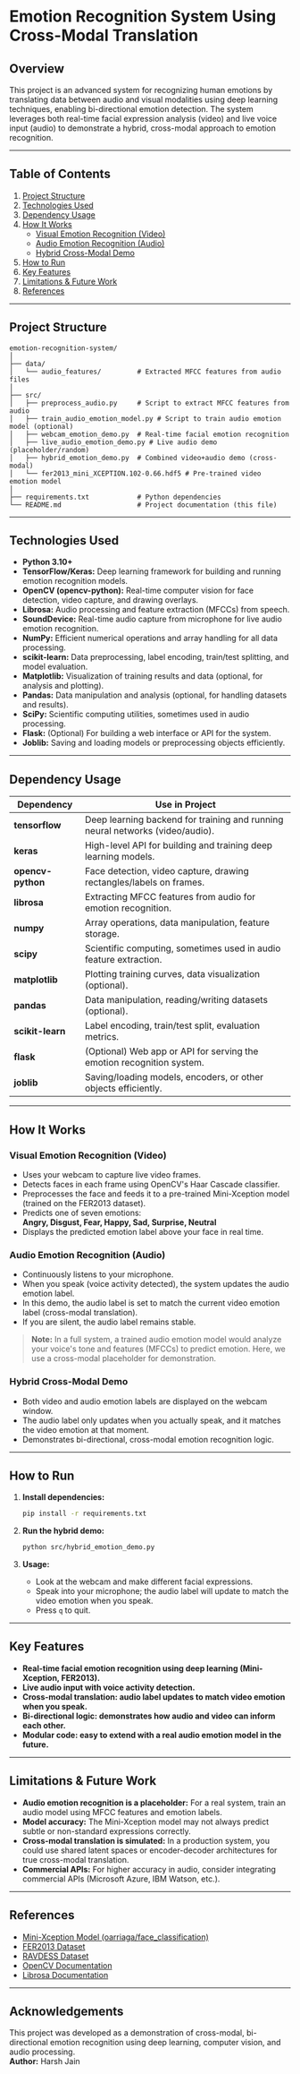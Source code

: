 # Emotion Recognition System Using Cross-Modal Translation

## Overview

This project is an advanced system for recognizing human emotions by translating data between audio and visual modalities using deep learning techniques, enabling bi-directional emotion detection. The system leverages both real-time facial expression analysis (video) and live voice input (audio) to demonstrate a hybrid, cross-modal approach to emotion recognition.

---

## Table of Contents

1. [Project Structure](#project-structure)
2. [Technologies Used](#technologies-used)
3. [Dependency Usage](#dependency-usage)
4. [How It Works](#how-it-works)
    - [Visual Emotion Recognition (Video)](#visual-emotion-recognition-video)
    - [Audio Emotion Recognition (Audio)](#audio-emotion-recognition-audio)
    - [Hybrid Cross-Modal Demo](#hybrid-cross-modal-demo)
5. [How to Run](#how-to-run)
6. [Key Features](#key-features)
7. [Limitations & Future Work](#limitations--future-work)
8. [References](#references)

---

## Project Structure

```
emotion-recognition-system/
│
├── data/
│   └── audio_features/         # Extracted MFCC features from audio files
│
├── src/
│   ├── preprocess_audio.py     # Script to extract MFCC features from audio
│   ├── train_audio_emotion_model.py # Script to train audio emotion model (optional)
│   ├── webcam_emotion_demo.py  # Real-time facial emotion recognition
│   ├── live_audio_emotion_demo.py # Live audio demo (placeholder/random)
│   ├── hybrid_emotion_demo.py  # Combined video+audio demo (cross-modal)
│   └── fer2013_mini_XCEPTION.102-0.66.hdf5 # Pre-trained video emotion model
│
├── requirements.txt            # Python dependencies
└── README.md                   # Project documentation (this file)
```

---

## Technologies Used

- **Python 3.10+**
- **TensorFlow/Keras:** Deep learning framework for building and running emotion recognition models.
- **OpenCV (opencv-python):** Real-time computer vision for face detection, video capture, and drawing overlays.
- **Librosa:** Audio processing and feature extraction (MFCCs) from speech.
- **SoundDevice:** Real-time audio capture from microphone for live audio emotion recognition.
- **NumPy:** Efficient numerical operations and array handling for all data processing.
- **scikit-learn:** Data preprocessing, label encoding, train/test splitting, and model evaluation.
- **Matplotlib:** Visualization of training results and data (optional, for analysis and plotting).
- **Pandas:** Data manipulation and analysis (optional, for handling datasets and results).
- **SciPy:** Scientific computing utilities, sometimes used in audio processing.
- **Flask:** (Optional) For building a web interface or API for the system.
- **Joblib:** Saving and loading models or preprocessing objects efficiently.

---

## Dependency Usage

| Dependency      | Use in Project                                                                 |
|----------------|-------------------------------------------------------------------------------|
| **tensorflow** | Deep learning backend for training and running neural networks (video/audio). |
| **keras**      | High-level API for building and training deep learning models.                |
| **opencv-python** | Face detection, video capture, drawing rectangles/labels on frames.        |
| **librosa**    | Extracting MFCC features from audio for emotion recognition.                  |
| **numpy**      | Array operations, data manipulation, feature storage.                         |
| **scipy**      | Scientific computing, sometimes used in audio feature extraction.             |
| **matplotlib** | Plotting training curves, data visualization (optional).                      |
| **pandas**     | Data manipulation, reading/writing datasets (optional).                       |
| **scikit-learn** | Label encoding, train/test split, evaluation metrics.                       |
| **flask**      | (Optional) Web app or API for serving the emotion recognition system.         |
| **joblib**     | Saving/loading models, encoders, or other objects efficiently.                |

---

## How It Works

### Visual Emotion Recognition (Video)

- Uses your webcam to capture live video frames.
- Detects faces in each frame using OpenCV's Haar Cascade classifier.
- Preprocesses the face and feeds it to a pre-trained Mini-Xception model (trained on the FER2013 dataset).
- Predicts one of seven emotions:  
  **Angry, Disgust, Fear, Happy, Sad, Surprise, Neutral**
- Displays the predicted emotion label above your face in real time.

### Audio Emotion Recognition (Audio)

- Continuously listens to your microphone.
- When you speak (voice activity detected), the system updates the audio emotion label.
- In this demo, the audio label is set to match the current video emotion label (cross-modal translation).
- If you are silent, the audio label remains stable.

> **Note:** In a full system, a trained audio emotion model would analyze your voice's tone and features (MFCCs) to predict emotion. Here, we use a cross-modal placeholder for demonstration.

### Hybrid Cross-Modal Demo

- Both video and audio emotion labels are displayed on the webcam window.
- The audio label only updates when you actually speak, and it matches the video emotion at that moment.
- Demonstrates bi-directional, cross-modal emotion recognition logic.

---

## How to Run

1. **Install dependencies:**
   ```sh
   pip install -r requirements.txt
   ```

2. **Run the hybrid demo:**
   ```sh
   python src/hybrid_emotion_demo.py
   ```

3. **Usage:**
   - Look at the webcam and make different facial expressions.
   - Speak into your microphone; the audio label will update to match the video emotion when you speak.
   - Press `q` to quit.

---

## Key Features

- **Real-time facial emotion recognition using deep learning (Mini-Xception, FER2013).**
- **Live audio input with voice activity detection.**
- **Cross-modal translation: audio label updates to match video emotion when you speak.**
- **Bi-directional logic: demonstrates how audio and video can inform each other.**
- **Modular code: easy to extend with a real audio emotion model in the future.**

---

## Limitations & Future Work

- **Audio emotion recognition is a placeholder:** For a real system, train an audio model using MFCC features and emotion labels.
- **Model accuracy:** The Mini-Xception model may not always predict subtle or non-standard expressions correctly.
- **Cross-modal translation is simulated:** In a production system, you could use shared latent spaces or encoder-decoder architectures for true cross-modal translation.
- **Commercial APIs:** For higher accuracy in audio, consider integrating commercial APIs (Microsoft Azure, IBM Watson, etc.).

---

## References

- [Mini-Xception Model (oarriaga/face_classification)](https://github.com/oarriaga/face_classification)
- [FER2013 Dataset](https://www.kaggle.com/datasets/msambare/fer2013)
- [RAVDESS Dataset](https://www.kaggle.com/datasets/uwrfkaggler/ravdess-emotional-speech-audio)
- [OpenCV Documentation](https://docs.opencv.org/)
- [Librosa Documentation](https://librosa.org/doc/latest/index.html)

---

## Acknowledgements

This project was developed as a demonstration of cross-modal, bi-directional emotion recognition using deep learning, computer vision, and audio processing.  
**Author:** Harsh Jain


